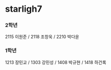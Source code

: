 # starligh7

### 2학년
2115 이원준 / 2118 조창욱 / 2210 박다윤
<br/>
### 1학년
1213 장민교 / 1303 강민성 / 1408 박규현 / 1418 하건록
